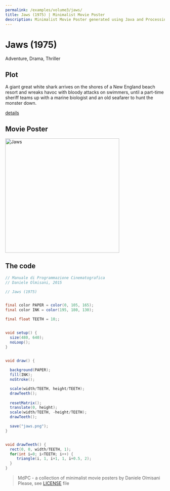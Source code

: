 ```yaml
---
permalink: /examples/volume3/jaws/
title: Jaws (1975) | Minimalist Movie Poster
description: Minimalist Movie Poster generated using Java and Processing.
---
```


# Jaws (1975)

Adventure, Drama, Thriller

## Plot
A giant great white shark arrives on the shores of a New England beach resort and wreaks havoc with bloody attacks on swimmers, until a part-time sheriff teams up with a marine biologist and an old seafarer to hunt the monster down.

[details](https://www.imdb.com/title/tt0073195/)

## Movie Poster
<img src="jaws.png"  width="360px" title="Jaws">


## The code
```java
// Manuale di Programmazione Cinematografica
// Daniele Olmisani, 2015

// Jaws (1975)


final color PAPER = color(0, 105, 165);
final color INK = color(195, 180, 130);

final float TEETH = 10;;


void setup() {
  size(480, 640);
  noLoop();
}


void draw() {
  
  background(PAPER);
  fill(INK);
  noStroke();

  scale(width/TEETH, height/TEETH);
  drawTeeth();
  
  resetMatrix();
  translate(0, height);
  scale(width/TEETH, -height/TEETH);
  drawTeeth();

  save("jaws.png");
}


void drawTeeth() {
  rect(0, 0, width/TEETH, 1);
  for(int i=0; i<TEETH; i++) {
     triangle(i, 1, i+1, 1, i+0.5, 2);
  }
}

```

> MdPC - a collection of minimalist movie posters
> by Daniele Olmisani
> Please, see [LICENSE](../../../LICENSE) file
